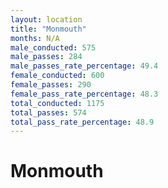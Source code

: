 ```yaml
---
layout: location
title: "Monmouth"
months: N/A
male_conducted: 575
male_passes: 284
male_passes_rate_percentage: 49.4
female_conducted: 600
female_passes: 290
female_pass_rate_percentage: 48.3
total_conducted: 1175
total_passes: 574
total_pass_rate_percentage: 48.9
---
```


# Monmouth
